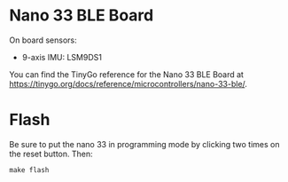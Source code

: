 # Nano 33 BLE Board

On board sensors:

* 9-axis IMU: LSM9DS1

You can find the TinyGo reference for the Nano 33 BLE Board at <https://tinygo.org/docs/reference/microcontrollers/nano-33-ble/>.

# Flash

Be sure to put the nano 33 in programming mode by clicking two times on the reset button.
Then:

```console
make flash
```